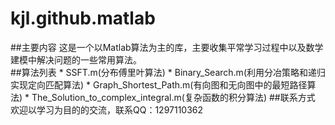 # kjl.github.matlab
##主要内容
    这是一个以Matlab算法为主的库，主要收集平常学习过程中以及数学建模中解决问题的一些常用算法。    
##算法列表
    * SSFT.m(分布傅里叶算法)
    * Binary_Search.m(利用分冶策略和递归实现定向匹配算法)
    * Graph_Shortest_Path.m(有向图和无向图中的最短路径算法)
    * The_Solution_to_complex_integral.m(复杂函数的积分算法)
##联系方式
    欢迎以学习为目的的交流，联系QQ：1297110362
